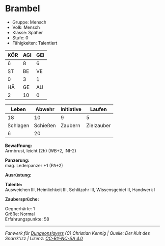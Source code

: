 # Brambel  
- Gruppe: Mensch  
- Volk: Mensch  
- Klasse: Späher  
- Stufe: 0  
- Fähigkeiten: Talentiert  


| KÖR | AGI | GEI |  
| --- | --- | --- |  
| 6   | 8   | 6   |
| ST  | BE  | VE  |  
| 0   | 3   | 1   |
| HÄ  | GE  | AU  |  
| 2   | 10  | 0   |


| Leben    | Abwehr   | Initiative | Laufen     |
| -------- | -------- | ---------- | ---------- |
| 18       | 10       | 9          | 5          |
| Schlagen | Schießen | Zaubern    | Zielzauber |
| 6        | 20       |            |            |

**Bewaffnung:**  
Armbrust, leicht (2h) (WB+2, INI-2)

**Panzerung:**  
mag. Lederpanzer +1 (PA+2)

**Ausrüstung:**  


**Talente:**  
Ausweichen III, Heimlichkeit III, Schlitzohr III, Wissensgebiet II, Handwerk I

**Zaubersprüche:**  


Gegnerhärte: 1  
Größe: Normal  
Erfahrungspunkte: 58  



___
*Fanwerk für [Dungeonslayers](https://www.dungeonslayers.net/) (C) Christian Kennig | Quelle: Der Kult des Snarrk'Izz | Lizenz: [CC-BY-NC-SA 4.0](https://creativecommons.org/licenses/by-nc-sa/4.0/deed.de)*
